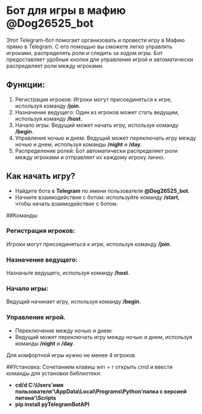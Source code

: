 # Бот для игры в мафию @Dog26525_bot

Этот Telegram-бот помогает организовать и провести игру в Мафию прямо в Telegram. С его помощью вы сможете легко управлять игроками, распределять роли и следить за ходом игры. Бот предоставляет удобные кнопки для управления игрой и автоматически распределяет роли между игроками.

## Функции:
1. Регистрация игроков: Игроки могут присоединяться к игре, используя команду **/join**.
2. Назначение ведущего: Один из игроков может стать ведущим, используя команду **/host**.
3. Начало игры: Ведущий может начать игру, используя команду **/begin**.
4. Управление ночью и днем: Ведущий может переключать игру между ночью и днем, используя команды **/night** и **/day**.
5. Распределение ролей: Бот автоматически распределяет роли между игроками и отправляет их каждому игроку лично.

## Как начать игру?
- Найдите бота в **Telegram** по имени пользователя **@Dog26525_bot**.
- Начните взаимодействие с ботом: используйте команду **/start**, чтобы начать взаимодействие с ботом.

##Команды:

### Регистрация игроков:
Игроки могут присоединяться к игре, используя команду **/join**.

### Назначение ведущего:
Назначьте ведущего, используя команду **/host**.

### Начало игры:
Ведущий начинает игру, используя команду **/begin**.

### Управление игрой.
- Переключение между ночью и днем:
- Ведущий может переключать игру между ночью и днем, используя команды **/night** и **/day**.

Для комфортной игры нужно не менее 4 игроков.

##Установка:
Cочетанием клавиш win + r открыть cmd и ввести команды для установки библиотеки:
- **cd/d C:\Users\'имя пользователя'\AppData\Local\Programs\Python\'папка с версией питона'\Scripts**
- **pip install pyTelegramBotAPI**
